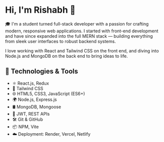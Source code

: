 #  Hi, I'm Rishabh 👋

🎓 I'm a student turned full-stack developer with a passion for crafting modern, responsive web applications. I started with front-end development and have since expanded into the full MERN stack — building everything from sleek user interfaces to robust backend systems.

I love working with React and Tailwind CSS on the front end, and diving into Node.js and MongoDB on the back end to bring ideas to life.

## 🔧 Technologies & Tools
- ⚛️ React.js, Redux
- 💨 Tailwind CSS
- 🌐 HTML5, CSS3, JavaScript (ES6+)
- 🌍 Node.js, Express.js
- 🛢️ MongoDB, Mongoose
- 🔐 JWT, REST APIs
- 🛠️ Git & GitHub
- 📦 NPM, Vite
- ☁️ Deployment: Render, Vercel, Netlify
